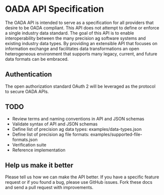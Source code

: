 OADA API Specification
======================
The OADA API is intended to serve as a specification for all providers that desire to be OADA compliant. This API does not attempt to define or enforce a single industry data standard. The goal of this API is to enable interoperability between the many precision ag software systems and existing industry data types. By providing an extensible API that focuses on information exchange and facilitates data transformations an open heterogeneous environment that supports many legacy, current, and future data formats can be embraced.

Authentication
--------------
The open authorization standard OAuth 2 will be leveraged as the protocol to secure OADA APIs.

TODO
--------------
* Review terms and naming conventions in API and JSON schemas
* Validate syntax of API and JSON schemas
* Define list of precision ag data types: examples/data-types.json
* Define list of precision ag file formats: examples/supported-file-formats.json
* Verification suite
* Reference implementation

Help us make it better
----------------------
Please tell us how we can make the API better. If you have a specific feature request or if you found a bug, please use GitHub issues. Fork these docs and send a pull request with improvements. 
